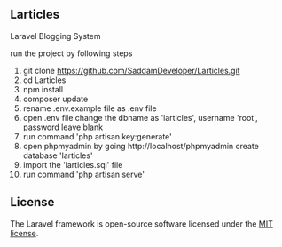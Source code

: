 ## Larticles
Laravel Blogging System

run the project by following steps
1. git clone https://github.com/SaddamDeveloper/Larticles.git
2. cd Larticles
3. npm install
4. composer update
5. rename .env.example file as .env file
6. open .env file change the dbname as 'larticles', username 'root', password leave blank
7. run command 'php artisan key:generate'
8. open phpmyadmin by going http://localhost/phpmyadmin create database 'larticles'
9. import the 'larticles.sql' file
10. run command 'php artisan serve'

## License

The Laravel framework is open-source software licensed under the [MIT license](https://opensource.org/licenses/MIT).
